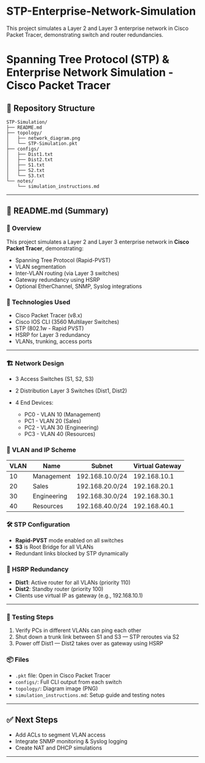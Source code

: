 # STP-Enterprise-Network-Simulation
This project simulates a Layer 2 and Layer 3 enterprise network in Cisco Packet Tracer, demonstrating switch and router redundancies.
# Spanning Tree Protocol (STP) & Enterprise Network Simulation - Cisco Packet Tracer

## 📁 Repository Structure

```
STP-Simulation/
├── README.md
├── topology/
│   ├── network_diagram.png
│   └── STP-Simulation.pkt
├── configs/
│   ├── Dist1.txt
│   ├── Dist2.txt
│   ├── S1.txt
│   ├── S2.txt
│   └── S3.txt
└── notes/
    └── simulation_instructions.md
```

---

## 📘 README.md (Summary)

### 🧠 Overview

This project simulates a Layer 2 and Layer 3 enterprise network in **Cisco Packet Tracer**, demonstrating:

* Spanning Tree Protocol (Rapid-PVST)
* VLAN segmentation
* Inter-VLAN routing (via Layer 3 switches)
* Gateway redundancy using HSRP
* Optional EtherChannel, SNMP, Syslog integrations

### 🔧 Technologies Used

* Cisco Packet Tracer (v8.x)
* Cisco IOS CLI (3560 Multilayer Switches)
* STP (802.1w - Rapid PVST)
* HSRP for Layer 3 redundancy
* VLANs, trunking, access ports

---

### 🏗️ Network Design

* 3 Access Switches (S1, S2, S3)
* 2 Distribution Layer 3 Switches (Dist1, Dist2)
* 4 End Devices:

  * PC0 - VLAN 10 (Management)
  * PC1 - VLAN 20 (Sales)
  * PC2 - VLAN 30 (Engineering)
  * PC3 - VLAN 40 (Resources)

### 🔌 VLAN and IP Scheme

| VLAN | Name        | Subnet          | Virtual Gateway |
| ---- | ----------- | --------------- | --------------- |
| 10   | Management  | 192.168.10.0/24 | 192.168.10.1    |
| 20   | Sales       | 192.168.20.0/24 | 192.168.20.1    |
| 30   | Engineering | 192.168.30.0/24 | 192.168.30.1    |
| 40   | Resources   | 192.168.40.0/24 | 192.168.40.1    |

### 🛠️ STP Configuration

* **Rapid-PVST** mode enabled on all switches
* **S3** is Root Bridge for all VLANs
* Redundant links blocked by STP dynamically

### 🔄 HSRP Redundancy

* **Dist1**: Active router for all VLANs (priority 110)
* **Dist2**: Standby router (priority 100)
* Clients use virtual IP as gateway (e.g., 192.168.10.1)

---

### 🧪 Testing Steps

1. Verify PCs in different VLANs can ping each other
2. Shut down a trunk link between S1 and S3 — STP reroutes via S2
3. Power off Dist1 — Dist2 takes over as gateway using HSRP

### 📦 Files

* `.pkt` file: Open in Cisco Packet Tracer
* `configs/`: Full CLI output from each switch
* `topology/`: Diagram image (PNG)
* `simulation_instructions.md`: Setup guide and testing notes

---

## ✅ Next Steps

* Add ACLs to segment VLAN access
* Integrate SNMP monitoring & Syslog logging
* Create NAT and DHCP simulations

---


